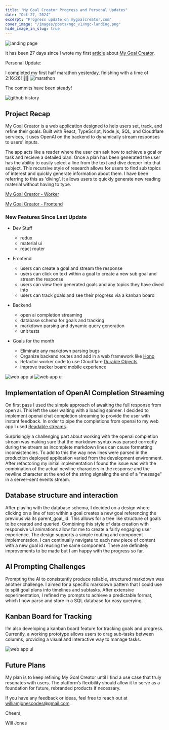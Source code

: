 ```yaml
---
title: "My Goal Creator Progress and Personal Updates"
date: "Oct 27, 2024"
excerpt: "Progress update on mygoalcreator.com"
cover_image: "/images/posts/mgc_v1/mgc-landing.png"
hide_image_in_slug: true
---
```


<img src="/images/posts/mgc_v1/mgc-ui-2.png" alt="landing page" title="my goal creator"  />

It has been 27 days since I wrote my first [article](https://www.williamjonescodes.com/blog/building-with-cloudflare) about [My Goal Creator](https://mygoalcreator.com).

Personal Update:

I completed my first half marathon yesterday, finishing with a time of 2:16:26! 🏃‍♂️
<img src="/images/posts/mgc_v1/marathon.jpg" alt="marathon" title="marathon"  />

The commits have been steady!

<img src="/images/posts/mgc_v1/contributions.png" alt="github history" title="commit history"  />

## Project Recap

My Goal Creator is a web application designed to help users set, track, and refine their goals. Built with React, TypeScript, Node.js, SQL, and Cloudflare services, it uses OpenAI on the backend to dynamically stream responses to users' inputs.

The app acts like a reader where the user can ask how to achieve a goal or task and recieve a detailed plan. Once a plan has been generated the user has the ability to easily select a line from the text and dive deeper into that subject. This recursive style of research allows for users to find sub topics of interest and quickly generate information about them. I have been referring to this as 'diving'. It allows users to quickly generate new reading material without having to type.

[My Goal Creator - Worker](https://github.com/CodeJonesW/MyGoalCreator-worker)

[My Goal Creator - Frontend](https://github.com/CodeJonesW/MyGoalCreator)

### New Features Since Last Update

- Dev Stuff

  - redux
  - material ui
  - react router

- Frontend
  - users can create a goal and stream the response
  - users can click on text within a goal to create a new sub goal and stream the response
  - users can view their generated goals and any topics they have dived into
  - users can track goals and see their progress via a kanban board
- Backend

  - open ai completion streaming
  - database schema for goals and tracking
  - markdown parsing and dynamic query generation
  - unit tests

- Goals for the month
  - Eliminate any markdown parsing bugs
  - Organize backend routes and add in a web framework like [Hono](https://hono.dev/docs/)
  - Refactor worker code to use Cloudflare [Durable Objects](https://developers.cloudflare.com/durable-objects/)
  - improve tracker board mobile experience

<img src="/images/posts/mgc_v1/mgc-ui-1.png" alt="web app ui" title="enter goal"  />

<img src="/images/posts/mgc_v1/mgc-ui-4.png" alt="web app ui" title="plan"  />

## Implementation of OpenAI Completion Streaming

On first pass I used the simple approach of awaiting the full response from open ai. This left the user waiting with a loading spinner. I decided to implement openai chat completion streaming to provide the user with instant feedback. In order to pipe the completions from openai to my web app I used [Readable streams](https://nodejs.org/api/stream.html#readable-streams).

Surprisingly a challenging part about working with the openai completion stream was making sure that the markdown syntax was parsed correctly during the stream as incomplete markdown lines can cause formatting inconsistencies. To add to this the way new lines were parsed in the production deployed application varied from the development environment. After refactoring my initial implementation I found the issue was with the combination of the actual newline characters in the response and the newline character at the end of the string signaling the end of a "message" in a server-sent events stream.

## Database structure and interaction

After playing with the database schema, I decided on a design where clicking on a line of text within a goal creates a new goal referencing the previous via its parent_goal_id. This allows for a tree like structure of goals to be created and queried. Combining this style of data creation with responsive UI animations allow for me to create a fairly engaging user experience. The design supports a simple routing and component implementation. I can continually navigate to each new piece of content with a new goal id reusing the same component. There are definitely improvements to be made but I am happy with the progress so far.

## AI Prompting Challenges

Prompting the AI to consistently produce reliable, structured markdown was another challenge. I aimed for a specific markdown pattern that I could use to split goal plans into timelines and subtasks. After extensive experimentation, I refined my prompts to achieve a predictable format, which I now parse and store in a SQL database for easy querying.

## Kanban Board for Tracking

I’m also developing a kanban board feature for tracking goals and progress. Currently, a working prototype allows users to drag sub-tasks between columns, providing a visual and interactive way to manage tasks.

<img src="/images/posts/mgc_v1/mgc-ui-3.png" alt="web app ui" title="goal tracker"  />

## Future Plans

My plan is to keep refining My Goal Creator until I find a use case that truly resonates with users. The platform’s flexibility should allow it to serve as a foundation for future, rebranded products if necessary.

If you have any feedback or ideas, feel free to reach out at williamjonescodes@gmail.com.

Cheers,

Will Jones
